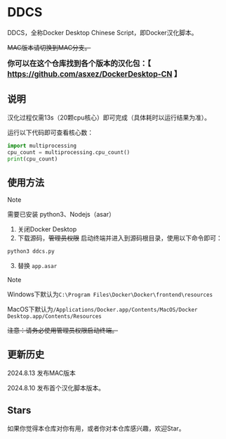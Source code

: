 # DDCS

DDCS，全称Docker Desktop Chinese Script，即Docker汉化脚本。

~~MAC版本请切换到MAC分支。~~

<big>**你可以在这个仓库找到各个版本的汉化包：【 https://github.com/asxez/DockerDesktop-CN 】**</big>

## 说明
汉化过程仅需13s（20颗cpu核心）即可完成（具体耗时以运行结果为准）。

运行以下代码即可查看核心数：

```python
import multiprocessing
cpu_count = multiprocessing.cpu_count()
print(cpu_count)
```

## 使用方法

> [!NOTE]
> 需要已安装 python3、Nodejs（asar）
> 

1. 关闭Docker Desktop
2. 下载源码，~~管理员权限~~ 启动终端并进入到源码根目录，使用以下命令即可：

```bash
python3 ddcs.py
```
3. 替换 `app.asar`
> [!NOTE]
> Windows下默认为`C:\Program Files\Docker\Docker\frontend\resources`
> 
> MacOS下默认为`/Applications/Docker.app/Contents/MacOS/Docker Desktop.app/Contents/Resources`

~~注意：请务必使用管理员权限启动终端。~~

## 更新历史
2024.8.13 发布MAC版本

2024.8.10 发布首个汉化脚本版本。

## Stars
如果你觉得本仓库对你有用，或者你对本仓库感兴趣，欢迎Star。
